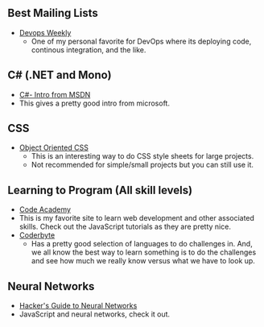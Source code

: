 ## Best Mailing Lists
* [Devops Weekly](http://www.devopsweekly.com/)
  * One of my personal favorite for DevOps where its deploying code, continous integration, and the like.

## C# (.NET and Mono)
* [C#- Intro from MSDN](http://msdn.microsoft.com/en-us/library/aa645597(v=vs.71).aspx)
 * This gives a pretty good intro from microsoft.  

## CSS
* [Object Oriented CSS](http://www.smashingmagazine.com/2011/12/12/an-introduction-to-object-oriented-css-oocss/)
  * This is an interesting way to do CSS style sheets for large projects.
  * Not recommended for simple/small projects but you can still use it.

## Learning to Program (All skill levels)
* [Code Academy](http://www.codecademy.com/learn)
 * This is my favorite site to learn web development and other associated skills. Check out the JavaScript tutorials as they are pretty nice.
* [Coderbyte](http://coderbyte.com/CodingArea/Challenges/#hardChals)
  * Has a pretty good selection of languages to do challenges in. And, we all know the best way to learn something is to do the challenges and see how much we really know versus what we have to look up. 

## Neural Networks
* [Hacker's Guide to Neural Networks](http://karpathy.github.io/neuralnets/)
 * JavaScript and neural networks, check it out. 
